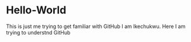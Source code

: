 # Hello-World
This is just me trying to get familiar with GitHub
I am Ikechukwu. Here I am trying to understnd GitHub
